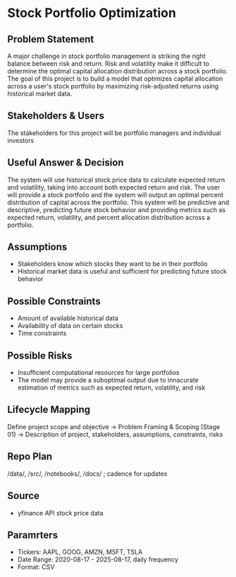 # Stock Portfolio Optimization

## Problem Statement

A major challenge in stock portfolio management is striking the right balance between risk and return. Risk and volatility make it difficult to determine the optimal capital allocation distribution across a stock portfolio. The goal of this project is to build a model that optimizes capital allocation across a user's stock portfolio by maximizing risk-adjusted returns using historical market data.

## Stakeholders & Users

The stakeholders for this project will be portfolio managers and individual investors

## Useful Answer & Decision

The system will use historical stock price data to calculate expected return and volatility, taking into account both expected return and risk. The user will provide a stock portfolio and the system will output an optimal percent distribution of capital across the portfolio. This system will be predictive and descriptive, predicting future stock behavior and providing metrics such as expected return, volatility, and percent allocation distribution across a portfolio.  

## Assumptions

- Stakeholders know which stocks they want to be in their portfolio
- Historical market data is useful and sufficient for predicting future stock behavior

## Possible Constraints

- Amount of available historical data
- Availability of data on certain stocks 
- Time constraints

## Possible Risks

- Insufficient computational resources for large portfolios
- The model may provide a suboptimal output due to innacurate estimation of metrics such as expected return, volatility, and risk

## Lifecycle Mapping

Define project scope and objective -> Problem Framing & Scoping (Stage 01) -> Description of project, stakeholders, assumptions, constraints, risks

## Repo Plan
/data/, /src/, /notebooks/, /docs/ ; cadence for updates

## Source

- yfinance API stock price data

## Paramrters

- Tickers: AAPL, GOOG, AMZN, MSFT, TSLA
- Date Range: 2020-08-17 - 2025-08-17, daily frequency
- Format: CSV
